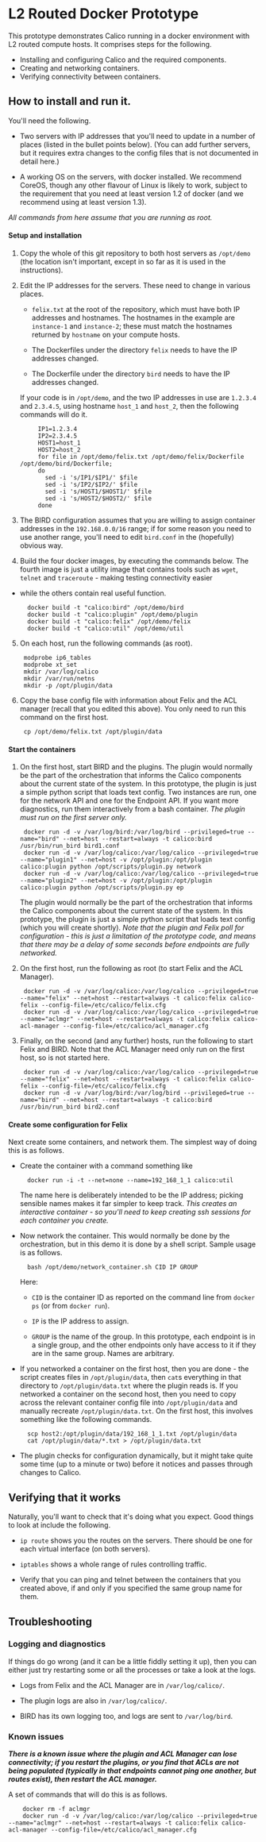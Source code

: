 # L2 Routed Docker Prototype

This prototype demonstrates Calico running in a docker environment
with L2 routed compute hosts. It comprises steps for the following.

* Installing and configuring Calico and the required components.
* Creating and networking containers.
* Verifying connectivity between containers.

## How to install and run it.

You'll need the following.

* Two servers with IP addresses that you'll need to update in a number
  of places (listed in the bullet points below).  (You can add further
  servers, but it requires extra changes to the config files that is
  not documented in detail here.)

* A working OS on the servers, with docker installed.  We recommend
  CoreOS, though any other flavour of Linux is likely to work, subject
  to the requirement that you need at least version 1.2 of docker (and
  we recommend using at least version 1.3).

_All commands from here assume that you are running as root._

#### Setup and installation

1. Copy the whole of this git repository to both host servers as
`/opt/demo` (the location isn't important, except in so far as it is
used in the instructions).

2. Edit the IP addresses for the servers. These need to change in
various places.

    + `felix.txt` at the root of the repository, which must have both
    IP addresses and hostnames. The hostnames in the example are
    `instance-1` and `instance-2`; these must match the hostnames
    returned by `hostname` on your compute hosts.
    
    + The Dockerfiles under the directory `felix` needs to have the IP
    addresses changed.
    
    + The Dockerfile under the directory `bird` needs to have the IP
    addresses changed.

    If your code is in `/opt/demo`, and the two IP addresses in use
    are `1.2.3.4` and `2.3.4.5`, using hostname `host_1` and `host_2`,
    then the following commands will do it.
    
            IP1=1.2.3.4
            IP2=2.3.4.5
            HOST1=host_1
            HOST2=host_2
            for file in /opt/demo/felix.txt /opt/demo/felix/Dockerfile /opt/demo/bird/Dockerfile;
            do
              sed -i 's/IP1/$IP1/' $file
              sed -i 's/IP2/$IP2/' $file
              sed -i 's/HOST1/$HOST1/' $file
              sed -i 's/HOST2/$HOST2/' $file
            done

3. The BIRD configuration assumes that you are willing to assign
container addresses in the `192.168.0.0/16` range; if for some reason
you need to use another range, you'll need to edit `bird.conf` in the
(hopefully) obvious way.

4. Build the four docker images, by executing the commands below. The
fourth image is just a utility image that contains tools such as
`wget`, `telnet` and `traceroute` - making testing connectivity easier
- while the others contain real useful function.

        docker build -t "calico:bird" /opt/demo/bird 
        docker build -t "calico:plugin" /opt/demo/plugin
        docker build -t "calico:felix" /opt/demo/felix
        docker build -t "calico:util" /opt/demo/util

5. On each host, run the following commands (as root).

        modprobe ip6_tables
        modprobe xt_set
        mkdir /var/log/calico
        mkdir /var/run/netns
        mkdir -p /opt/plugin/data

6. Copy the base config file with information about Felix and the ACL
manager (recall that you edited this above). You only need to run this
command on the first host.

        cp /opt/demo/felix.txt /opt/plugin/data

#### Start the containers

1. On the first host, start BIRD and the plugins. The plugin would
normally be the part of the orchestration that informs the Calico
components about the current state of the system. In this prototype,
the plugin is just a simple python script that loads text config. Two
instances are run, one for the network API and one for the Endpoint
API. If you want more diagnostics, run them interactively from a bash
container. *The plugin must run on the first server only.*

        docker run -d -v /var/log/bird:/var/log/bird --privileged=true --name="bird" --net=host --restart=always -t calico:bird /usr/bin/run_bird bird1.conf
        docker run -d -v /var/log/calico:/var/log/calico --privileged=true --name="plugin1" --net=host -v /opt/plugin:/opt/plugin calico:plugin python /opt/scripts/plugin.py network
        docker run -d -v /var/log/calico:/var/log/calico --privileged=true --name="plugin2" --net=host -v /opt/plugin:/opt/plugin calico:plugin python /opt/scripts/plugin.py ep

    The plugin would normally be the part of the orchestration that
    informs the Calico components about the current state of the
    system. In this prototype, the plugin is just a simple python
    script that loads text config (which you will create
    shortly). _Note that the plugin and Felix poll for configuration -
    this is just a limitation of the prototype code, and means that
    there may be a delay of some seconds before endpoints are fully
    networked._

2. On the first host, run the following as root (to start Felix and
the ACL Manager).

        docker run -d -v /var/log/calico:/var/log/calico --privileged=true --name="felix" --net=host --restart=always -t calico:felix calico-felix --config-file=/etc/calico/felix.cfg
        docker run -d -v /var/log/calico:/var/log/calico --privileged=true --name="aclmgr" --net=host --restart=always -t calico:felix calico-acl-manager --config-file=/etc/calico/acl_manager.cfg

3. Finally, on the second (and any further) hosts, run the following
to start Felix and BIRD. Note that the ACL Manager need only run on
the first host, so is not started here.

        docker run -d -v /var/log/calico:/var/log/calico --privileged=true --name="felix" --net=host --restart=always -t calico:felix calico-felix --config-file=/etc/calico/felix.cfg
        docker run -d -v /var/log/bird:/var/log/bird --privileged=true --name="bird" --net=host --restart=always -t calico:bird /usr/bin/run_bird bird2.conf
  
#### Create some configuration for Felix

Next create some containers, and network them. The simplest way of
doing this is as follows.

+ Create the container with a command something like

        docker run -i -t --net=none --name=192_168_1_1 calico:util

    The name here is deliberately intended to be the IP address;
    picking sensible names makes it far simpler to keep track. *This
    creates an interactive container - so you'll need to keep creating
    ssh sessions for each container you create.*

+ Now network the container. This would normally be done by the
orchestration, but in this demo it is done by a shell script. Sample
usage is as follows.

        bash /opt/demo/network_container.sh CID IP GROUP

    Here:
    
    * `CID` is the container ID as reported on the command line from
      `docker ps` (or from `docker run`).
      
    * `IP` is the IP address to assign.
    
    * `GROUP` is the name of the group. In this prototype, each
      endpoint is in a single group, and the other endpoints only have
      access to it if they are in the same group. Names are arbitrary.
      

+ If you networked a container on the first host, then you are done -
the script creates files in `/opt/plugin/data`, then `cat`s everything
in that directory to `/opt/plugin/data.txt` where the plugin reads
is. If you networked a container on the second host, then you need to
copy across the relevant container config file into `/opt/plugin/data`
and manually recreate `/opt/plugin/data.txt`. On the first host, this
involves something like the following commands.

        scp host2:/opt/plugin/data/192_168_1_1.txt /opt/plugin/data
        cat /opt/plugin/data/*.txt > /opt/plugin/data.txt

+ The plugin checks for configuration dynamically, but it might take
quite some time (up to a minute or two) before it notices and passes
through changes to Calico.

## Verifying that it works

Naturally, you'll want to check that it's doing what you expect. Good
things to look at include the following.

* `ip route` shows you the routes on the servers. There should be one
  for each virtual interface (on both servers).
  
* `iptables` shows a whole range of rules controlling traffic.

* Verify that you can ping and telnet between the containers that you
  created above, if and only if you specified the same group name for
  them.

## Troubleshooting

### Logging and diagnostics

If things do go wrong (and it can be a little fiddly setting it up),
then you can either just try restarting some or all the processes or
take a look at the logs.

* Logs from Felix and the ACL Manager are in `/var/log/calico/`.

* The plugin logs are also in `/var/log/calico/`.

* BIRD has its own logging too, and logs are sent to `/var/log/bird`.

### Known issues

*__There is a known issue where the plugin and ACL Manager can lose
 connectivity; if you restart the plugins, or you find that ACLs are
 not being populated (typically in that endpoints cannot ping one
 another, but routes exist), then restart the ACL manager.__*

A set of commands that will do this is as follows.

        docker rm -f aclmgr
        docker run -d -v /var/log/calico:/var/log/calico --privileged=true --name="aclmgr" --net=host --restart=always -t calico:felix calico-acl-manager --config-file=/etc/calico/acl_manager.cfg

